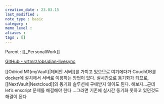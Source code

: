 ```yaml
---
creation_date : 23.03.15
last_modified :
note_type : basic
category :
memo_level :
aliases : 
tags : []
---
```


Parent : [[_PersonalWork]]

[GitHub - vrtmrz/obsidian-livesync](https://github.com/vrtmrz/obsidian-livesync)

[[Odriod M1(myVault)|데비안 서버]]를 가지고 있으므로
여기에다가 CouchDB를 docker에 설치해서 서버로 이용하는 방법이 있다.
실시간으로 동기화가 되므로, [[NextVault|Nextcloud]]의 동기화 솔루션에 구애받지 않아도 된다.
해보자…근데 let’s enscript 문제를 해결해야 한다
…그러면 기존에 실시간 동기화 못하고 있던것도 해결이 된다